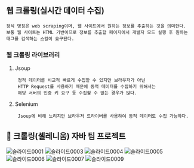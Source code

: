 ## 웹 크롤링(실시간 데이터 수집)


	정식 명칭은 web scraping이며, 웹 사이트에서 원하는 정보를 추출하는 것을 의미한다.
	보통 웹 사이트는 HTML 기반이므로 정보를 추출할 페이지에서 개발자 모드 실행 후 원하는 태그를 검색하는 스킬이 요구된다.


### 웹 크롤링 라이브러리

1. Jsoup
  
		정적 데이터를 비교적 빠르게 수집할 수 있지만 브라우저가 아닌
		HTTP Request를 사용하기 때문에 동적 데이터를 수집하기 위해서는 
		해당 서버의 인증 키 요구 등 수집할 수 없는 경우가 많다.

2. Selenium
  
		Jsoup에 비해 느리지만 브라우저 드라이버를 사용하여 동적 데이터도 수집 가능하다.



## 📌 크롤링(셀레니움) 자바 팀 프로젝트

![슬라이드0001](https://user-images.githubusercontent.com/109491137/210208056-5d29ec6d-d063-4689-a27b-a3db0e1fcba0.jpg)
![슬라이드0003](https://user-images.githubusercontent.com/109491137/210208058-09f97e97-98a1-4afc-88c9-7d54cfc7d99c.jpg)
![슬라이드0004](https://user-images.githubusercontent.com/109491137/210208059-8a2adffc-ec9e-4b7a-bf75-b0dd537b64d5.jpg)
![슬라이드0005](https://user-images.githubusercontent.com/109491137/210208061-1202dcbf-b9d1-4f96-86db-59fe5b3aa4fe.jpg)
![슬라이드0006](https://user-images.githubusercontent.com/109491137/210208064-501ee8c5-0456-4e5a-bee0-10cbaf75c7e5.jpg)
![슬라이드0007](https://user-images.githubusercontent.com/109491137/210208066-f45b0548-49ea-457d-9bf3-5b700aaaf4f6.jpg)
![슬라이드0009](https://user-images.githubusercontent.com/109491137/210208068-f5f6bfbe-c04d-4fe0-afb4-76638ea8cdb8.jpg)
